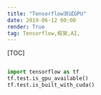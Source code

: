 ```yaml
---
title: "Tensorflow测试GPU"
date: 2019-06-12 00:00
render: True 
tag: Tensorflow,框架,AI,
---
```


[TOC]
```python

import tensorflow as tf
tf.test.is_gpu_available()
tf.test.is_built_with_cuda()


```